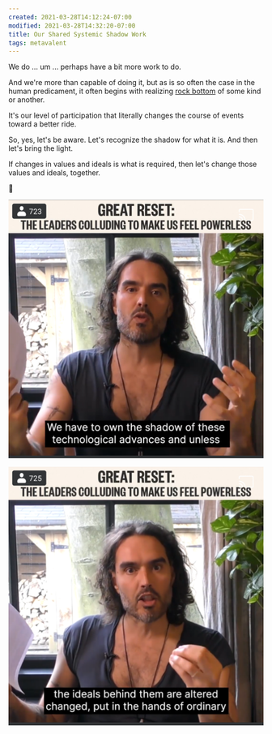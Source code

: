 ```yaml
---
created: 2021-03-28T14:12:24-07:00
modified: 2021-03-28T14:32:20-07:00
title: Our Shared Systemic Shadow Work
tags: metavalent
---
```


We do ... um ... perhaps have a bit more work to do.

And we're more than capable of doing it, but as is so often the case in the human predicament, it often begins with realizing [rock bottom](https://www.facebook.com/watch/?v=203152141151209) of some kind or another.

It's our level of participation that literally changes the course of events toward a better ride.

So, yes, let's be aware. Let's recognize the shadow for what it is. And then let's bring the light.

If changes in values and ideals is what is required, then let's change those values and ideals, together.

🥰


[![Image](/assets/images/image_picker4688055875159351041.jpg)](https://www.facebook.com/watch/?v=203152141151209)

[![Image](/assets/images/image_picker4137769197274827055.jpg)](https://www.facebook.com/watch/?v=203152141151209)
